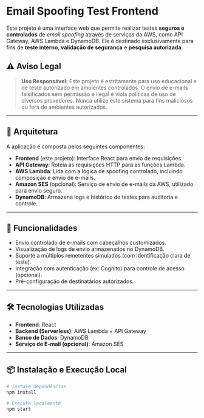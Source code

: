 # Email Spoofing Test Frontend

Este projeto é uma interface web que permite realizar testes **seguros e controlados** de _email spoofing_ através de serviços da AWS, como API Gateway, AWS Lambda e DynamoDB. Ele é destinado exclusivamente para fins de **teste interno**, **validação de segurança** e **pesquisa autorizada**.

## ⚠️ Aviso Legal

> **Uso Responsável:** Este projeto é estritamente para uso educacional e de teste autorizado em ambientes controlados. O envio de e-mails falsificados sem permissão é ilegal e viola políticas de uso de diversos provedores. Nunca utilize este sistema para fins maliciosos ou fora de ambientes autorizados.

---

## 🔧 Arquitetura

A aplicação é composta pelos seguintes componentes:

- **Frontend** (este projeto): Interface React para envio de requisições.
- **API Gateway**: Roteia as requisições HTTP para as funções Lambda.
- **AWS Lambda**: Lida com a lógica de spoofing controlado, incluindo composição e envio de e-mails.
- **Amazon SES** (opcional): Serviço de envio de e-mails da AWS, utilizado para envio seguro.
- **DynamoDB**: Armazena logs e histórico de testes para auditoria e controle.

---

## 🚀 Funcionalidades

- Envio controlado de e-mails com cabeçalhos customizados.
- Visualização de logs de envio armazenados no DynamoDB.
- Suporte a múltiplos remetentes simulados (com identificação clara de teste).
- Integração com autenticação (ex: Cognito) para controle de acesso (opcional).
- Pré-configuração de destinatários autorizados.

---

## 🛠️ Tecnologias Utilizadas

- **Frontend**: React
- **Backend (Serverless)**: AWS Lambda + API Gateway
- **Banco de Dados**: DynamoDB
- **Serviço de E-mail (opcional)**: Amazon SES

---

## 📦 Instalação e Execução Local

```bash
# Instale dependências
npm install

# Execute localmente
npm start
